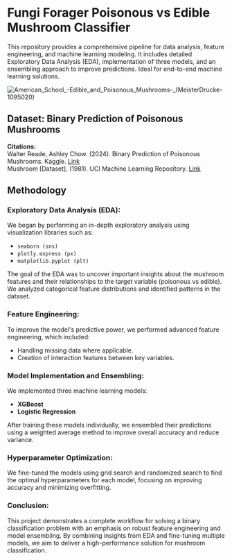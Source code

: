 # Fungi Forager Poisonous vs Edible Mushroom Classifier
This repository provides a comprehensive pipeline for data analysis, feature engineering, and machine learning modeling. It includes detailed Exploratory Data Analysis (EDA), implementation of three models, and an ensembling approach to improve predictions. Ideal for end-to-end machine learning solutions.

![American_School_-_Edible_and_Poisonous_Mushrooms_-_(MeisterDrucke-1095020)](https://github.com/user-attachments/assets/d0777338-4df6-49c2-817e-e07002fd63cf)

## Dataset: Binary Prediction of Poisonous Mushrooms

**Citations:**  
Walter Reade, Ashley Chow. (2024). Binary Prediction of Poisonous Mushrooms. Kaggle. [Link](https://kaggle.com/competitions/playground-series-s4e8)  
Mushroom [Dataset]. (1981). UCI Machine Learning Repository. [Link](https://doi.org/10.24432/C5959T)

## Methodology

### Exploratory Data Analysis (EDA):
We began by performing an in-depth exploratory analysis using visualization libraries such as:

- `seaborn (sns)`
- `plotly.express (px)`
- `matplotlib.pyplot (plt)`

The goal of the EDA was to uncover important insights about the mushroom features and their relationships to the target variable (poisonous vs edible). We analyzed categorical feature distributions and identified patterns in the dataset.

### Feature Engineering:
To improve the model's predictive power, we performed advanced feature engineering, which included:

- Handling missing data where applicable.
- Creation of interaction features between key variables.

### Model Implementation and Ensembling:
We implemented three machine learning models:

- **XGBoost**
- **Logistic Regression**

After training these models individually, we ensembled their predictions using a weighted average method to improve overall accuracy and reduce variance.

### Hyperparameter Optimization:
We fine-tuned the models using grid search and randomized search to find the optimal hyperparameters for each model, focusing on improving accuracy and minimizing overfitting.

### Conclusion:
This project demonstrates a complete workflow for solving a binary classification problem with an emphasis on robust feature engineering and model ensembling. By combining insights from EDA and fine-tuning multiple models, we aim to deliver a high-performance solution for mushroom classification.
